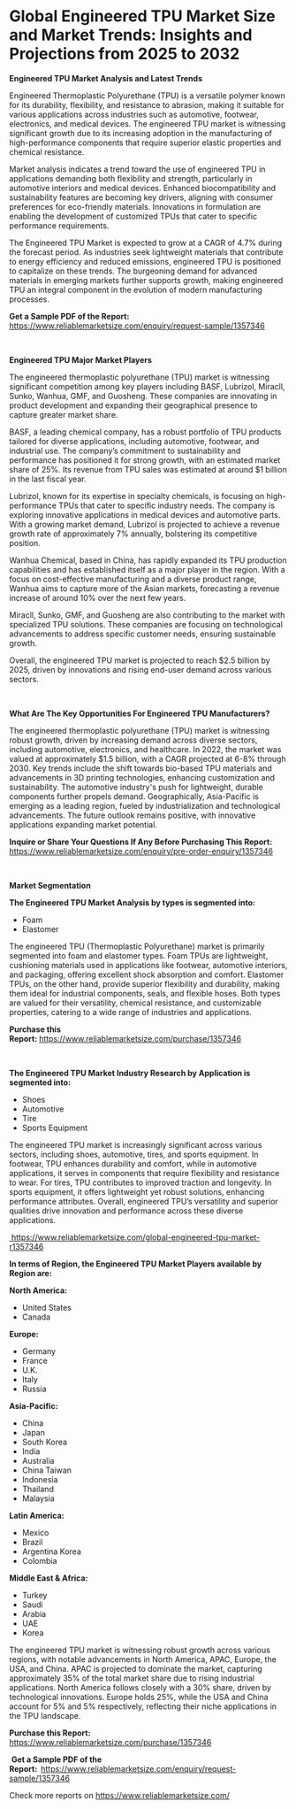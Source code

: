 <p><h1>Global Engineered TPU Market Size and Market Trends: Insights and Projections from 2025 to 2032</h1></p><p><strong>Engineered TPU Market Analysis and Latest Trends</strong></p>
<p><p>Engineered Thermoplastic Polyurethane (TPU) is a versatile polymer known for its durability, flexibility, and resistance to abrasion, making it suitable for various applications across industries such as automotive, footwear, electronics, and medical devices. The engineered TPU market is witnessing significant growth due to its increasing adoption in the manufacturing of high-performance components that require superior elastic properties and chemical resistance.</p><p>Market analysis indicates a trend toward the use of engineered TPU in applications demanding both flexibility and strength, particularly in automotive interiors and medical devices. Enhanced biocompatibility and sustainability features are becoming key drivers, aligning with consumer preferences for eco-friendly materials. Innovations in formulation are enabling the development of customized TPUs that cater to specific performance requirements.</p><p>The Engineered TPU Market is expected to grow at a CAGR of 4.7% during the forecast period. As industries seek lightweight materials that contribute to energy efficiency and reduced emissions, engineered TPU is positioned to capitalize on these trends. The burgeoning demand for advanced materials in emerging markets further supports growth, making engineered TPU an integral component in the evolution of modern manufacturing processes.</p></p>
<p><strong>Get a Sample PDF of the Report:&nbsp;</strong> <a href="https://www.reliablemarketsize.com/enquiry/request-sample/1357346?utm_campaign=1131&utm_medium=2&utm_source=Github&utm_content=ia&utm_term=01022025&utm_id=engineered-tpu">https://www.reliablemarketsize.com/enquiry/request-sample/1357346</a></p>
<p>&nbsp;</p>
<p><strong>Engineered TPU Major Market Players</strong></p>
<p><p>The engineered thermoplastic polyurethane (TPU) market is witnessing significant competition among key players including BASF, Lubrizol, Miracll, Sunko, Wanhua, GMF, and Guosheng. These companies are innovating in product development and expanding their geographical presence to capture greater market share.</p><p>BASF, a leading chemical company, has a robust portfolio of TPU products tailored for diverse applications, including automotive, footwear, and industrial use. The company’s commitment to sustainability and performance has positioned it for strong growth, with an estimated market share of 25%. Its revenue from TPU sales was estimated at around $1 billion in the last fiscal year.</p><p>Lubrizol, known for its expertise in specialty chemicals, is focusing on high-performance TPUs that cater to specific industry needs. The company is exploring innovative applications in medical devices and automotive parts. With a growing market demand, Lubrizol is projected to achieve a revenue growth rate of approximately 7% annually, bolstering its competitive position.</p><p>Wanhua Chemical, based in China, has rapidly expanded its TPU production capabilities and has established itself as a major player in the region. With a focus on cost-effective manufacturing and a diverse product range, Wanhua aims to capture more of the Asian markets, forecasting a revenue increase of around 10% over the next few years.</p><p>Miracll, Sunko, GMF, and Guosheng are also contributing to the market with specialized TPU solutions. These companies are focusing on technological advancements to address specific customer needs, ensuring sustainable growth.</p><p>Overall, the engineered TPU market is projected to reach $2.5 billion by 2025, driven by innovations and rising end-user demand across various sectors.</p></p>
<p>&nbsp;</p>
<p><strong>What Are The Key Opportunities For Engineered TPU Manufacturers?</strong></p>
<p><p>The engineered thermoplastic polyurethane (TPU) market is witnessing robust growth, driven by increasing demand across diverse sectors, including automotive, electronics, and healthcare. In 2022, the market was valued at approximately $1.5 billion, with a CAGR projected at 6-8% through 2030. Key trends include the shift towards bio-based TPU materials and advancements in 3D printing technologies, enhancing customization and sustainability. The automotive industry's push for lightweight, durable components further propels demand. Geographically, Asia-Pacific is emerging as a leading region, fueled by industrialization and technological advancements. The future outlook remains positive, with innovative applications expanding market potential.</p></p>
<p><strong>Inquire or Share Your Questions If Any Before Purchasing This Report:</strong> <a href="https://www.reliablemarketsize.com/enquiry/pre-order-enquiry/1357346?utm_campaign=1131&utm_medium=2&utm_source=Github&utm_content=ia&utm_term=01022025&utm_id=engineered-tpu">https://www.reliablemarketsize.com/enquiry/pre-order-enquiry/1357346</a></p>
<p>&nbsp;</p>
<p><strong>Market Segmentation</strong></p>
<p><strong>The Engineered TPU Market Analysis by types is segmented into:</strong></p>
<p><ul><li>Foam</li><li>Elastomer</li></ul></p>
<p><p>The engineered TPU (Thermoplastic Polyurethane) market is primarily segmented into foam and elastomer types. Foam TPUs are lightweight, cushioning materials used in applications like footwear, automotive interiors, and packaging, offering excellent shock absorption and comfort. Elastomer TPUs, on the other hand, provide superior flexibility and durability, making them ideal for industrial components, seals, and flexible hoses. Both types are valued for their versatility, chemical resistance, and customizable properties, catering to a wide range of industries and applications.</p></p>
<p><strong>Purchase this Report:&nbsp;</strong><a href="https://www.reliablemarketsize.com/purchase/1357346?utm_campaign=1131&utm_medium=2&utm_source=Github&utm_content=ia&utm_term=01022025&utm_id=engineered-tpu">https://www.reliablemarketsize.com/purchase/1357346</a></p>
<p>&nbsp;</p>
<p><strong>The Engineered TPU Market Industry Research by Application is segmented into:</strong></p>
<p><ul><li>Shoes</li><li>Automotive</li><li>Tire</li><li>Sports Equipment</li></ul></p>
<p><p>The engineered TPU market is increasingly significant across various sectors, including shoes, automotive, tires, and sports equipment. In footwear, TPU enhances durability and comfort, while in automotive applications, it serves in components that require flexibility and resistance to wear. For tires, TPU contributes to improved traction and longevity. In sports equipment, it offers lightweight yet robust solutions, enhancing performance attributes. Overall, engineered TPU’s versatility and superior qualities drive innovation and performance across these diverse applications.</p></p>
<p><a href="https://www.reliablemarketsize.com/global-engineered-tpu-market-r1357346?utm_campaign=1131&utm_medium=2&utm_source=Github&utm_content=ia&utm_term=01022025&utm_id=engineered-tpu">&nbsp;https://www.reliablemarketsize.com/global-engineered-tpu-market-r1357346</a></p>
<p><strong>In terms of Region, the Engineered TPU Market Players available by Region are:</strong></p>
<p>
    <p> <strong> North America: </strong>
        <ul>
            <li>United States</li>
            <li>Canada</li>
        </ul>
        </p> 
    <p> <strong> Europe: </strong>
        <ul>
            <li>Germany</li>
            <li>France</li>
            <li>U.K.</li>
            <li>Italy</li>
            <li>Russia</li>
        </ul>
        </p> 
    <p> <strong> Asia-Pacific: </strong>
        <ul>
            <li>China</li>
            <li>Japan</li>
            <li>South Korea</li>
            <li>India</li>
            <li>Australia</li>
            <li>China Taiwan</li>
            <li>Indonesia</li>
            <li>Thailand</li>
            <li>Malaysia</li>
        </ul>
        </p> 
    <p> <strong> Latin America: </strong>
        <ul>
            <li>Mexico</li>
            <li>Brazil</li>
            <li>Argentina Korea</li>
            <li>Colombia</li>
        </ul>
        </p> 
    <p> <strong> Middle East & Africa: </strong>
        <ul>
            <li>Turkey</li>
            <li>Saudi</li>
            <li>Arabia</li>
            <li>UAE</li>
            <li>Korea</li>
        </ul>
    </p>
    </p>
<p><p>The engineered TPU market is witnessing robust growth across various regions, with notable advancements in North America, APAC, Europe, the USA, and China. APAC is projected to dominate the market, capturing approximately 35% of the total market share due to rising industrial applications. North America follows closely with a 30% share, driven by technological innovations. Europe holds 25%, while the USA and China account for 5% and 5% respectively, reflecting their niche applications in the TPU landscape.</p></p>
<p><strong>Purchase this Report: </strong><a href="https://www.reliablemarketsize.com/purchase/1357346?utm_campaign=1131&utm_medium=2&utm_source=Github&utm_content=ia&utm_term=01022025&utm_id=engineered-tpu">https://www.reliablemarketsize.com/purchase/1357346</a></p>
<p>&nbsp;<strong>Get a Sample PDF of the Report:&nbsp;&nbsp;</strong><a href="https://www.reliablemarketsize.com/enquiry/request-sample/1357346?utm_campaign=1131&utm_medium=2&utm_source=Github&utm_content=ia&utm_term=01022025&utm_id=engineered-tpu">https://www.reliablemarketsize.com/enquiry/request-sample/1357346</a></p>
<p><strong></strong></p>
<p>Check more reports on <a href="https://www.reliablemarketsize.com/?utm_campaign=1131&utm_medium=2&utm_source=Github&utm_content=ia&utm_term=01022025&utm_id=engineered-tpu">https://www.reliablemarketsize.com/</a></p>